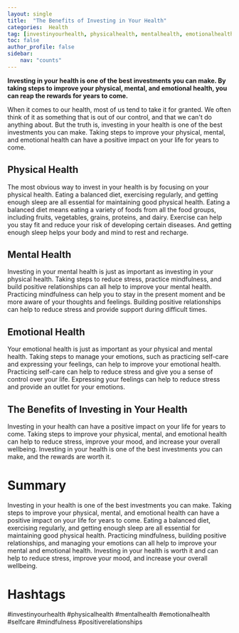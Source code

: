 ```yaml
---
layout: single
title:  "The Benefits of Investing in Your Health"
categories:  Health
tag: [investinyourhealth, physicalhealth, mentalhealth, emotionalhealth, selfcare, mindfulness, positiverelationships, ]
toc: false
author_profile: false
sidebar:
    nav: "counts"
---
```

    
**Investing in your health is one of the best investments you can make. By taking steps to improve your physical, mental, and emotional health, you can reap the rewards for years to come.**

When it comes to our health, most of us tend to take it for granted. We often think of it as something that is out of our control, and that we can't do anything about. But the truth is, investing in your health is one of the best investments you can make. Taking steps to improve your physical, mental, and emotional health can have a positive impact on your life for years to come.

## Physical Health

The most obvious way to invest in your health is by focusing on your physical health. Eating a balanced diet, exercising regularly, and getting enough sleep are all essential for maintaining good physical health. Eating a balanced diet means eating a variety of foods from all the food groups, including fruits, vegetables, grains, proteins, and dairy. Exercise can help you stay fit and reduce your risk of developing certain diseases. And getting enough sleep helps your body and mind to rest and recharge.

## Mental Health

Investing in your mental health is just as important as investing in your physical health. Taking steps to reduce stress, practice mindfulness, and build positive relationships can all help to improve your mental health. Practicing mindfulness can help you to stay in the present moment and be more aware of your thoughts and feelings. Building positive relationships can help to reduce stress and provide support during difficult times.

## Emotional Health

Your emotional health is just as important as your physical and mental health. Taking steps to manage your emotions, such as practicing self-care and expressing your feelings, can help to improve your emotional health. Practicing self-care can help to reduce stress and give you a sense of control over your life. Expressing your feelings can help to reduce stress and provide an outlet for your emotions.

## The Benefits of Investing in Your Health

Investing in your health can have a positive impact on your life for years to come. Taking steps to improve your physical, mental, and emotional health can help to reduce stress, improve your mood, and increase your overall wellbeing. Investing in your health is one of the best investments you can make, and the rewards are worth it.

# Summary

Investing in your health is one of the best investments you can make. Taking steps to improve your physical, mental, and emotional health can have a positive impact on your life for years to come. Eating a balanced diet, exercising regularly, and getting enough sleep are all essential for maintaining good physical health. Practicing mindfulness, building positive relationships, and managing your emotions can all help to improve your mental and emotional health. Investing in your health is worth it and can help to reduce stress, improve your mood, and increase your overall wellbeing.

# Hashtags

#investinyourhealth #physicalhealth #mentalhealth #emotionalhealth #selfcare #mindfulness #positiverelationships